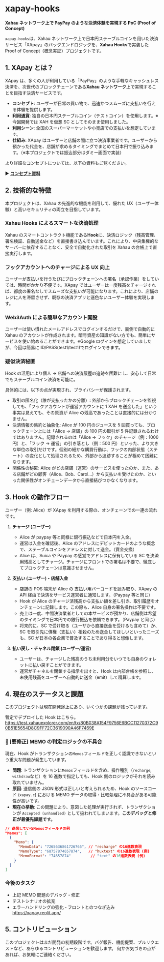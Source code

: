 # xapay-hooks

**Xahau ネットワーク上で PayPay のような決済体験を実現する PoC (Proof of Concept)**

`xapay-hooks`は、Xahau ネットワーク上で日本円ステーブルコインを用いた決済サービス「XApay」のバックエンドロジックを、**Xahau Hooks**で実装した Proof of Concept（概念実証）プロジェクトです。

## 1. XApay とは？

XApay は、多くの人が利用している「PayPay」のような手軽なキャッシュレス決済を、次世代のブロックチェーンである**Xahau ネットワーク**上で実現することを目指す決済サービスです。

- **コンセプト**: ユーザーが日常の買い物で、迅速かつスムーズに支払いを行える体験を提供します。
- **利用通貨**: 独自の日本円ステーブルコイン（テストコイン）を使用します。※今回開発では XAH を仮想 SC としてそのまま使用しました。
- **利用シーン**: 全国のスーパーマーケットや小売店での支払いを想定しています。
- **仕組み**: XApay はユーザーと店舗の間に立つ決済事業者です。ユーザーから預かった代金を、店舗が求めるタイミングでまとめて日本円で振り込みます。（※本プロジェクトでは振込部分はダミー画面で実装）

より詳細なコンセプトについては、以下の資料もご覧ください。

▶ **[コンセプト資料](https://www.canva.com/design/DAGqbpw0TtQ/7_sqrkE8oNG9mV0a_6EBpA/edit?utm_content=DAGqbpw0TtQ&utm_campaign=designshare&utm_medium=link2&utm_source=sharebutton)**

## 2. 技術的な特徴

本プロジェクトは、Xahau の先進的な機能を利用して、優れた UX（ユーザー体験）と高いセキュリティの両立を目指しています。

### Xahau Hooks によるスマートな決済処理

Xahau のスマートコントラクト機能である**Hook**に、決済ロジック（残高管理、署名検証、自動送金など）を直接書き込んでいます。これにより、中央集権的なサーバーに依存することなく、安全で自動化された取引を Xahau の台帳上で直接実行します。

### フックアカウントへのチャージによる UX 向上

ユーザーが支払いを行うたびにブロックチェーンへの署名（承認作業）をしていては、時間がかかり不便です。XApay ではユーザーは一度残高をチャージすれば、都度の署名なしでスムーズな支払いが可能になります。これにより、店舗のレジに人を滞留させず、既存の決済アプリと遜色ないユーザー体験を実現します。

### Web3Auth による簡単なアカウント開設

ユーザーは使い慣れたメールアドレスでログインするだけで、裏側で自動的に Xahau のアカウントが作成されます。暗号資産の知識がない方でも、簡単にサービスを使い始めることができます。※Google ログインを想定していましたが、今回は簡易に ID/PASS(test1/test1)でログインできます。

### 疑似決済秘匿

Hook の活用により個人 → 店舗への決済履歴の追跡を困難にし、安心して日常でもステーブルコイン決済を可能に。

具体的には、以下の点が実現され、プライバシーが保護されます。

- 取引の匿名化（誰が支払ったかの分離）: 外部からブロックチェーンを監視しても、「フックアカウントが運営アカウントに 1 XAH を送金した」という事実は見えても、その原資が Alice の残高であったことは直接的には分かりません。
- 決済情報の集約と抽象化: Alice が 100 円のジュースを 5 回買っても、ブロックチェーン上には「Alice → 店舗」の 100 円の取引が 5 件記録されるわけではありません。記録されるのは「Alice → フック」のチャージ（例：1000 円）と、「フック → 運営」の引き落とし（例：500 円）といった、より大きな単位の取引だけです。個別の細かな購買行動は、フックの内部状態（ステート）の変化として処理されるため、外部から追跡することが極めて困難になります。
- 関係性の秘匿: Alice がどの店舗（運営）のサービスを使ったのか、また、ある店舗がどの顧客（Alice、Bob、Carol...）から支払いを受けたのか、といった関係性がオンチェーンデータから直接結びつかなくなります。

## 3. Hook の動作フロー

ユーザー（例: Alice）が XApay を利用する際の、オンチェーンでの一連の流れです。

1. **チャージ (ユーザー)**

   - Alice が paypay 等と同様に銀行振込などで日本円を入金。
   - 運営は入金を確認後、Alice のアドレスにデビットカードのような概念で、ステーブルコインをアドレスに対して送金。（資金交換）
   - Alice は、Suica や Paypay の感覚でアドレスに保有している SC を決済用残高としてチャージ。チャージにフロントでの署名は不要で、徹底してブロックチェーンは意識させません。

2. **支払い (ユーザー)・店舗入金**

   - 店舗の POS 端末が Alice の 支払い用バーコードを読み取り、XApay の API 経由で決済をサービス運営者に通知します。（Paypay 等と同じ）
   - Hook が Alice のチャージ済残高から支払い額を差し引き、取引履歴をオンチェーンに記録します。この際も、Alice 自身の署名操作は不要です。
   - 売上は一度、中間決済業者としての本サービスが預かり、店舗側は希望のタイミングで日本円での銀行振込を依頼できます。（Paypay と同じ）
   - 将来的に、SC で受け取る（ユーザから直接送金を受けるも含めて）か、SC を取引先に債権（支払い）相殺のため送金してほしいといったニーズも、SC が日本の各企業で普及することであり得ると想像します。

3. **払い戻し・チャネル閉鎖 (ユーザー/運営)**
   - ユーザーは、チャージした残高のうち未利用分をいつでも自身のウォレットに払い戻すことができます。
   - 運営がチャネルを閉鎖する指示を出すと、Hook は内部台帳を参照し、未使用残高をユーザーへ自動的に送金（emit）して精算します。

## 4. 現在のステータスと課題

このプロジェクトは現在開発途上にあり、いくつかの課題が残っています。

暫定でデプロイした Hook はこちら。
https://test.xahauexplorer.com/en/tx/80B038A154F9756E6BCC11270372C90B51E5654D8C9FF72C3619090A46F7469E

### 🚨 [要修正] MEMO の判定ロジックの不具合

現在、Hook がトランザクションの`Memos`フィールドを正しく認識できないという重大な問題が発生しています。

- **問題**: トランザクションに`Memos`フィールドを含め、操作種別（`recharge`, `withdraw`など）を 16 進数で指定しても、Hook 側のロジックがそれを読み取れていません。
- **原因**: 送信側の JSON 形式は正しいと考えられるため、Hook のソースコード (`xapay.c`) における MEMO データの取得・比較処理に不具合がある可能性が高いです。
- **現在の挙動**: この問題により、意図した処理が実行されず、トランザクションが `Accepted (unhandled)` として扱われてしまいます。**このデバッグと修正が最優先課題です。**

```json
// 送信しているMemosフィールドの例
"Memos": [
  {
    "Memo": {
      "MemoData": "7265636861726765", // "recharge" の16進数表現
      "MemoType": "68757874657874",   // "huxtext" の16進数表現 (例)
      "MemoFormat": "74657874"         // "text" の16進数表現 (例)
    }
  }
]
```

### 今後のタスク

- 上記 MEMO 問題のデバッグ・修正
- テストシナリオの拡充
- エラーハンドリングの強化
  ‐ フロントとのつなぎ込み
  https://xapay.replit.app/

## 5. コントリビューション

このプロジェクトはまだ開発の初期段階です。バグ報告、機能提案、プルリクエストなど、あらゆるコントリビューションを歓迎します。
何かお気づきの点があれば、お気軽にご連絡ください。
